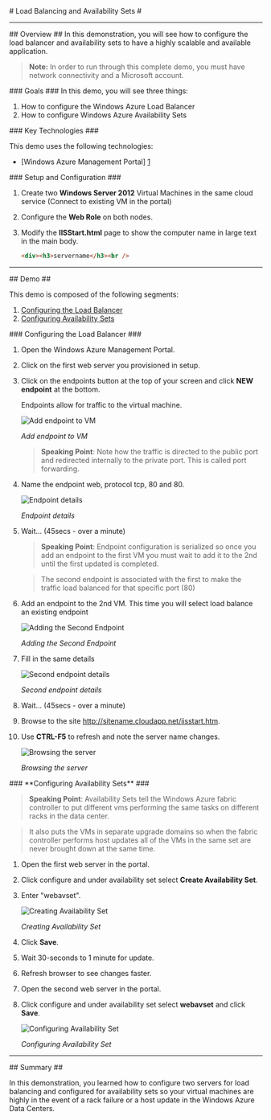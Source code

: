 ﻿<a name="title" />
# Load Balancing and Availability Sets #

---

<a name="Overview" />
## Overview ##
In this demonstration, you will see how to configure the load balancer and availability sets to have a highly scalable and available application.

> **Note:** In order to run through this complete demo, you must have network connectivity and a Microsoft account.

<a id="goals" />
### Goals ###
In this demo, you will see three things:

1.	How to configure the Windows Azure Load Balancer
2.	How to configure Windows Azure Availability Sets

<a name="technologies" />
### Key Technologies ###

This demo uses the following technologies:

- [Windows Azure Management Portal] [1]

[1]: https://manage.windowsazure.com/

<a name="setup" />
### Setup and Configuration ###

1. Create two **Windows Server 2012** Virtual Machines in the same cloud service (Connect to existing VM in the portal)
1. Configure the **Web Role** on both nodes.
1.	Modify the **IISStart.html** page to show the computer name in large text in the main body.

	````HTML
	<div><h3>servername</h3><br />
	````

---

<a name="Demo" />
## Demo ##

This demo is composed of the following segments:

1. [Configuring the Load Balancer](#segment1)
1. [Configuring Availability Sets](#segment2)

<a name="segment1" />
### Configuring the Load Balancer ###

1. Open the Windows Azure Management Portal.

1. Click on the first web server you provisioned in setup.

1. Click on the endpoints button at the top of your screen and click **NEW endpoint** at the bottom.

	Endpoints allow for traffic to the virtual machine. 

	![Add endpoint to VM](Images/add-endpoint-to-vm.png?raw=true "Add endpoint to VM")
	
	_Add endpoint to VM_

	> **Speaking Point**: Note how the traffic is directed to the public port and redirected internally to the private port. This is called port forwarding.

1. Name the endpoint web, protocol tcp, 80 and 80.

	![Endpoint details](Images/endpoint-details.png?raw=true "Endpoint details")

	_Endpoint details_

1. Wait… (45secs - over a minute)

	> **Speaking Point**: Endpoint configuration is serialized so once you add an endpoint to the first VM you must wait to add it to the 2nd until the first updated is completed.

	> The second endpoint is associated with the first to make the traffic load balanced for that specific port (80)

1. Add an endpoint to the 2nd VM. This time you will select load balance an existing endpoint


	![Adding the Second Endpoint](Images/adding-the-second-endpoint.png?raw=true "Adding the Second Endpoint")

	_Adding the Second Endpoint_

1. Fill in the same details

	![Second endpoint details](Images/second-endpoint-details.png?raw=true "Second endpoint details")

	_Second endpoint details_

1. Wait… (45secs - over a minute)

1.	Browse to the site <http://sitename.cloudapp.net/iisstart.htm>.

1. Use **CTRL-F5** to refresh and note the server name changes.

	![Browsing the server](Images/browsing-the-server.png?raw=true "Browsing the server")

	_Browsing the server_

<a name="segment2" />
### **Configuring Availability Sets** ###

> **Speaking Point**: Availability Sets tell the Windows Azure fabric controller to put different vms performing the same tasks on different racks in the data center.

> It also puts the VMs in separate upgrade domains so when the fabric controller performs host updates all of the VMs in the same set are never brought down at the same time.

1. Open the first web server in the portal.
1. Click configure and under availability set select **Create Availability Set**.

1. Enter "webavset".

	![Creating Availability Set](Images/creating-availability-set.png?raw=true "Creating Availability Set")

	_Creating Availability Set_

1. Click **Save**.

1. Wait 30-seconds to 1 minute for update.

1. Refresh browser to see changes faster.

1. Open the second web server in the portal.

1. Click configure and under availability set select **webavset** and click **Save**.

	![Configuring Availability Set](Images/configuring-availability-set.png?raw=true "Configuring Availability Set")

	_Configuring Availability Set_

---

<a name="summary" />
## Summary ##

In this demonstration, you learned how to configure two servers for load balancing and configured for availability sets so your virtual machines are highly in the event of a rack failure or a host update in the Windows Azure Data Centers.